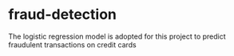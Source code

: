 # fraud-detection
The logistic regression model is adopted for this project to predict fraudulent transactions on credit cards
